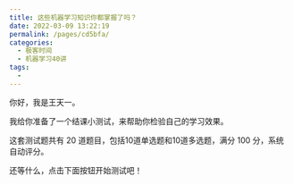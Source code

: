 ```yaml
---
title: 这些机器学习知识你都掌握了吗？
date: 2022-03-09 13:22:19
permalink: /pages/cd5bfa/
categories:
  - 极客时间
  - 机器学习40讲
tags:
  - 
---
```

<p>你好，我是王天一。</p><p>我给你准备了一个结课小测试，来帮助你检验自己的学习效果。</p><p>这套测试题共有 20 道题目，包括10道单选题和10道多选题，满分 100 分，系统自动评分。</p><p>还等什么，点击下面按钮开始测试吧！</p><p><a href="http://time.geekbang.org/quiz/intro?act_id=121&exam_id=261"><img src="https://static001.geekbang.org/resource/image/28/a4/28d1be62669b4f3cc01c36466bf811a4.png?wh=1142*201" alt=""></a></p><!-- [[[read_end]]] -->